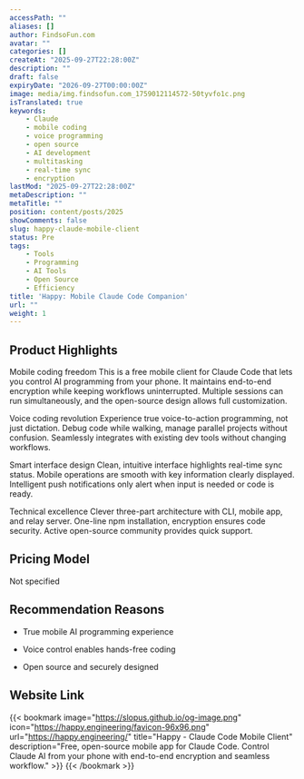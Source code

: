 ```yaml
---
accessPath: ""
aliases: []
author: FindsoFun.com
avatar: ""
categories: []
createAt: "2025-09-27T22:28:00Z"
description: ""
draft: false
expiryDate: "2026-09-27T00:00:00Z"
image: media/img.findsofun.com_1759012114572-50tyvfo1c.png
isTranslated: true
keywords:
    - Claude
    - mobile coding
    - voice programming
    - open source
    - AI development
    - multitasking
    - real-time sync
    - encryption
lastMod: "2025-09-27T22:28:00Z"
metaDescription: ""
metaTitle: ""
position: content/posts/2025
showComments: false
slug: happy-claude-mobile-client
status: Pre
tags:
    - Tools
    - Programming
    - AI Tools
    - Open Source
    - Efficiency
title: 'Happy: Mobile Claude Code Companion'
url: ""
weight: 1
---
```

## Product Highlights
Mobile coding freedom
This is a free mobile client for Claude Code that lets you control AI programming from your phone. It maintains end-to-end encryption while keeping workflows uninterrupted. Multiple sessions can run simultaneously, and the open-source design allows full customization.

Voice coding revolution
Experience true voice-to-action programming, not just dictation. Debug code while walking, manage parallel projects without confusion. Seamlessly integrates with existing dev tools without changing workflows.

Smart interface design
Clean, intuitive interface highlights real-time sync status. Mobile operations are smooth with key information clearly displayed. Intelligent push notifications only alert when input is needed or code is ready.

Technical excellence
Clever three-part architecture with CLI, mobile app, and relay server. One-line npm installation, encryption ensures code security. Active open-source community provides quick support.

## Pricing Model
<!--more-->Not specified

## Recommendation Reasons
- True mobile AI programming experience

- Voice control enables hands-free coding

- Open source and securely designed

## Website Link
{{< bookmark image="https://slopus.github.io/og-image.png" icon="https://happy.engineering/favicon-96x96.png" url="https://happy.engineering/" title="Happy - Claude Code Mobile Client" description="Free, open-source mobile app for Claude Code. Control Claude AI from your phone with end-to-end encryption and seamless workflow." >}}
{{< /bookmark >}}

